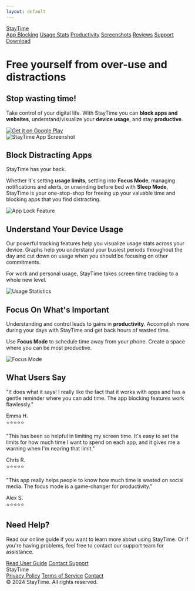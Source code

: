 ```yaml
---
layout: default
---
```


<head>
  <meta name="description" content="StayTime - App Lock and Screen Time Management. Block distracting apps, track usage, and stay productive.">
  <meta name="keywords" content="StayTime, App Lock, Screen Time, StayFree, Productivity, Digital Wellbeing, App Blocking, Usage Stats, Focus Mode, Sleep Mode, Device Usage, App Management, Time Management, Distraction Free, Android App, iOS App, Cross Platform, Usage Limits, Notifications, Alerts, Privacy Protection, Healthy Habits, Screen Time Tracking, App Usage, Digital Balance, Mobile Security">
  <meta name="author" content="StayTime Team">
</head>

<div class="app-header">
  <a href="/" class="logo">StayTime</a>
  <nav class="main-nav">
    <a href="#features">App Blocking</a>
    <a href="#usage-stats">Usage Stats</a>
    <a href="#productivity">Productivity</a>
    <a href="#screenshots">Screenshots</a>
    <a href="#reviews">Reviews</a>
    <a href="#support">Support</a>
    <a href="https://play.google.com/store/apps/details?id=com.kapp.applocker" class="download-link">Download</a>
  </nav>
</div>

<div class="hero">
  <div class="hero-content">
    <h1>Free yourself from over-use and distractions</h1>
    <h2>Stop wasting time!</h2>
    <p>Take control of your digital life. With StayTime you can <strong>block apps and websites</strong>, understand/visualize your <strong>device usage</strong>, and stay <strong>productive</strong>.</p>
    <div class="download-buttons">
      <a href="https://play.google.com/store/apps/details?id=com.kapp.applocker" class="store-button">
        <img src="assets/images/google-play-badge.png" alt="Get it on Google Play">
      </a>
    </div>
  </div>
  <div class="hero-image">
    <img src="assets/images/1.png" alt="StayTime App Screenshot" class="floating">
  </div>
</div>

<section id="features" class="features">
  <div class="feature-block">
    <div class="feature-content">
      <h2>Block Distracting Apps</h2>
      <p>StayTime has your back.</p>
      <p>Whether it's setting <strong>usage limits</strong>, settling into <strong>Focus Mode</strong>, managing notifications and alerts, or unwinding before bed with <strong>Sleep Mode</strong>, StayTime is your one-stop-shop for freeing up your valuable time and blocking apps that you find distracting.</p>
    </div>
    <div class="feature-image">
      <img src="assets/images/2.png" alt="App Lock Feature" class="floating">
    </div>
  </div>

  <div class="feature-block reverse" id="usage-stats">
    <div class="feature-content">
      <h2>Understand Your Device Usage</h2>
      <p>Our powerful tracking features help you visualize usage stats across your device. Graphs help you understand your busiest periods throughout the day and cut down on usage when you should be focusing on other commitments.</p>
      <p>For work and personal usage, StayTime takes screen time tracking to a whole new level.</p>
    </div>
    <div class="feature-image">
      <img src="assets/images/3.png" alt="Usage Statistics" class="floating">
    </div>
  </div>

  <div class="feature-block" id="productivity">
    <div class="feature-content">
      <h2>Focus On What's Important</h2>
      <p>Understanding and control leads to gains in <strong>productivity</strong>. Accomplish more during your days with StayTime and get back hours of wasted time.</p>
      <p>Use <strong>Focus Mode</strong> to schedule time away from your phone. Create a space where you can be most productive.</p>
    </div>
    <div class="feature-image">
      <img src="assets/images/4.png" alt="Focus Mode" class="floating">
    </div>
  </div>
</section>

<section id="reviews" class="reviews">
  <h2>What Users Say</h2>
  <div class="review-grid">
    <div class="review-item">
      <div class="review-content">
        <p>"It does what it says! I really like the fact that it works with apps and has a gentle reminder where you can add time. The app blocking features work flawlessly."</p>
      </div>
      <div class="review-author">
        <div class="author-name">Emma H.</div>
        <div class="rating">⭐⭐⭐⭐⭐</div>
      </div>
    </div>
    <div class="review-item">
      <div class="review-content">
        <p>"This has been so helpful in limiting my screen time. It's easy to set the limits for how much time I want to spend on each app, and it gives me a warning when I'm nearing that limit."</p>
      </div>
      <div class="review-author">
        <div class="author-name">Chris R.</div>
        <div class="rating">⭐⭐⭐⭐⭐</div>
      </div>
    </div>
    <div class="review-item">
      <div class="review-content">
        <p>"This app really helps people to know how much time is wasted on social media. The focus mode is a game-changer for productivity."</p>
      </div>
      <div class="review-author">
        <div class="author-name">Alex S.</div>
        <div class="rating">⭐⭐⭐⭐⭐</div>
      </div>
    </div>
  </div>
</section>

<section id="support" class="support">
  <h2>Need Help?</h2>
  <p>Read our online guide if you want to learn more about using StayTime. Or if you're having problems, feel free to contact our support team for assistance.</p>
  <div class="support-links">
    <a href="#" class="support-button">Read User Guide</a>
    <a href="mailto:feedback@applockguard.com" class="support-button">Contact Support</a>
  </div>
</section>

<footer class="site-footer">
  <div class="footer-content">
    <div class="footer-logo">StayTime</div>
    <div class="footer-links">
      <a href="#">Privacy Policy</a>
      <a href="#">Terms of Service</a>
      <a href="#">Contact</a>
    </div>
    <div class="footer-copyright">
      © 2024 StayTime. All rights reserved.
    </div>
  </div>
</footer> 